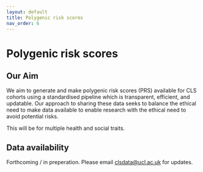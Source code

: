 ```yaml
---
layout: default
title: Polygenic risk scores
nav_order: 6
---
```


# Polygenic risk scores 

## Our Aim

We aim to generate and make polygenic risk scores (PRS) available for CLS cohorts using a standardised pipeline which is transparent, efficient, and updatable. Our approach to sharing these data seeks to balance the ethical need to make data available to enable research with the ethical need to avoid potential risks.

This will be for multiple health and social traits.


## Data availability

Forthcoming / in preperation. Please email clsdata@ucl.ac.uk for updates.
